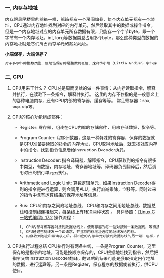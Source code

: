 ### 一, 内存与地址

内存跟居民楼里的邮箱一样，邮箱都有一个房间编号，每个内存单元都有一个地址，CPU通过内存地址找到对应的内存单元，然后读取其中的数据或操作指令。但是一个内存地址对应的内存单元所存数据有限，只能存一个字节byte，即一个字节有一个内存地址。int, long等数据类型占用多个byte，那么这种类型的数据的内存地址就是它们所占内存单元的起始地址。

**小端保存，大端保存？**

```txt
对于多字节的整数类型，低地址保存的是整数的低位，这称为小端（Little Endian）字节序（Byte Order）。x86平台是小端字节序的，而另外一些平台规定低地址保存整数的高位，称为大端（Big Endian）字节序。
```

### 二, CPU

1. CPU用来干什么？
   CPU总是周而复始的做一件事情：从内存读取指令，解释并执行，在读取下一条指令，解释并执行。
   这里的内存不仅指的是一般意义上的那种电脑内存，还有CPU内部的寄存器，缓存等等。
   常见寄存器：eax, esp, eip等。
2. CPU的核心功能组成部件：
   - Register: 寄存器，组装在CPU内部的存储部件，用来存储数据，指令等。
   
   - Program  Counter: 程序计数器，这是一种特殊的寄存器，保存的数据就是CPU准备要读取的指令的内存地址，CPU取得地址后，就去找对应内存中的指令，找到指令信息后给Instruction Decoder执行。
   
   - Instruction Decoder: 指令译码器，解释指令，CPU获取到的指令有很多中类型，有数据，内存地址，寄存器地址等。译码器负责翻译后，然后调用对应的执行单元去执行。
   
   - Arithmetic and Logic Unit: 算数逻辑单元，如果Instruction Decoder得到的指令是进行运算，则会调用ALU，执行加减乘除，位移等。同时过来的指令中含有运算结果的保存地址等信息。
   
   - Bus: CPU和内存之间的地址总线。 CPU和内存之间用地址总线、数据总线和控制线连接起来，每条线上有1和0两种状态 。
     具体参照：<a href="https://akaedu.github.io/book/ch17s02.html">《Linux C 一站式编程》17.2</a>
     操作流程：
   
     ```txt
     1, CPU内部将寄存器对接到数据总线上，使寄存器的每一位对接到一条数据线，等待接收数据。
     2, CPU通过控制线发一个读请求，并且将内存地址通过地址线发给内存。
     3, 内存收到地址和读请求之后，将相应的内存单元对接到数据总线的另一端，这样，内存单元每一位的1或0状态通过一条数据线到达CPU寄存器中相应的位，就完成了数据传送。
     ```
   
     
3. CPU执行过程总结
   CPU执行时有两条主线，一条是Program Counter，这里保存的是指令的地址，可能是按顺序保存的，CPU根据地址找到指令，然后把指令交给Instruction Decoder翻译，翻译后的结果可能是获取指定内存地址的数据，进行运算等。另一条是Register，保存程序的数据或者执行，供CPU使用。


